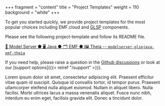 +++
fragment = "content"
title = "Project Templates"
weight = 110
background = "white"
+++
<span style='display:block; text-align: center;'>

To get you started quickly, we provide project templates for the most popular choices including EMF.cloud and [GLSP](https://www.eclipse.org/glsp/documentation/gettingstarted/) components.

Please see the following project-template and follow its README file.

[💾 Model Server ● 🖥️ Java ● 🗂️ EMF ● 🖼️ Theia -- `modelserver-glspjava-emf-theia`](https://github.com/eclipse-emfcloud/modelserver-glsp-integration/tree/main/project-templates/modelserver-glspjava-emf-theia)

If you need help, please raise a question in the [Github discussions](https://github.com/eclipse-emfcloud/emfcloud/discussions) or look at our [support options]({{< relref  "/support" >}}).

Lorem ipsum dolor sit amet, consectetur adipiscing elit. Praesent efficitur vitae quam id suscipit. Quisque id convallis tortor, id tempor purus. Praesent ullamcorper eleifend nulla aliquet euismod. Nullam in aliquet libero. Nulla facilisi. Morbi ultrices lacus a massa venenatis aliquet. Fusce nunc nibh, interdum eu enim eget, facilisis gravida elit. Donec a tincidunt dolor.

</span>

